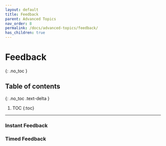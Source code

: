 ```yaml
---
layout: default
title: Feedback
parent: Advanced Topics
nav_order: 8
permalink: /docs/advanced-topics/feedback/
has_children: true
---
```


# Feedback
{: .no_toc }

## Table of contents
{: .no_toc .text-delta }

1. TOC
{:toc}

---


### Instant Feedback




### Timed Feedback